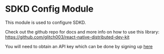 # SDKD Config Module

This module is used to configure SDKD.

Check out the github repo for docs and more info on how to use this library: https://github.com/glitch003/react-native-distributed-dev-kit

You will need to obtain an API key which can be done by signing up [here](http://app.sdkd.co)
